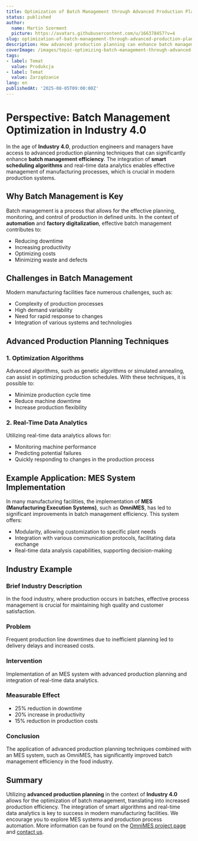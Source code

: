 ```yaml
---
title: Optimization of Batch Management through Advanced Production Planning in Industry 4.0
status: published
author:
  name: Martin Szerment
  picture: https://avatars.githubusercontent.com/u/166378457?v=4
slug: optimization-of-batch-management-through-advanced-production-planning-in-industry-4-0
description: How advanced production planning can enhance batch management in modern manufacturing systems.
coverImage: /images/topic-optimizing-batch-management-through-advanced-production-scheduling-in-industry-4-0-enhancing-manufacturing-efficie.png
tags:
- label: Temat
  value: Produkcja
- label: Temat
  value: Zarządzanie
lang: en
publishedAt: '2025-08-05T09:00:00Z'
---
```

# Perspective: Batch Management Optimization in Industry 4.0

In the age of **Industry 4.0**, production engineers and managers have access to advanced production planning techniques that can significantly enhance **batch management efficiency**. The integration of **smart scheduling algorithms** and real-time data analytics enables effective management of manufacturing processes, which is crucial in modern production systems.

## Why Batch Management is Key

Batch management is a process that allows for the effective planning, monitoring, and control of production in defined units. In the context of **automation** and **factory digitalization**, effective batch management contributes to:

- Reducing downtime
- Increasing productivity
- Optimizing costs
- Minimizing waste and defects

## Challenges in Batch Management

Modern manufacturing facilities face numerous challenges, such as:

- Complexity of production processes
- High demand variability
- Need for rapid response to changes
- Integration of various systems and technologies

## Advanced Production Planning Techniques

### 1. Optimization Algorithms

Advanced algorithms, such as genetic algorithms or simulated annealing, can assist in optimizing production schedules. With these techniques, it is possible to:

- Minimize production cycle time
- Reduce machine downtime
- Increase production flexibility

### 2. Real-Time Data Analytics

Utilizing real-time data analytics allows for:

- Monitoring machine performance
- Predicting potential failures
- Quickly responding to changes in the production process

## Example Application: MES System Implementation

In many manufacturing facilities, the implementation of **MES (Manufacturing Execution Systems)**, such as **OmniMES**, has led to significant improvements in batch management efficiency. This system offers:

- Modularity, allowing customization to specific plant needs
- Integration with various communication protocols, facilitating data exchange
- Real-time data analysis capabilities, supporting decision-making

## Industry Example

### Brief Industry Description

In the food industry, where production occurs in batches, effective process management is crucial for maintaining high quality and customer satisfaction.

### Problem

Frequent production line downtimes due to inefficient planning led to delivery delays and increased costs.

### Intervention

Implementation of an MES system with advanced production planning and integration of real-time data analytics.

### Measurable Effect

- 25% reduction in downtime
- 20% increase in productivity
- 15% reduction in production costs

### Conclusion

The application of advanced production planning techniques combined with an MES system, such as OmniMES, has significantly improved batch management efficiency in the food industry.

## Summary

Utilizing **advanced production planning** in the context of **Industry 4.0** allows for the optimization of batch management, translating into increased production efficiency. The integration of smart algorithms and real-time data analytics is key to success in modern manufacturing facilities. We encourage you to explore MES systems and production process automation. More information can be found on the [OmniMES project page](https://www.omnimes.com/en/project) and [contact us](https://www.omnimes.com/en/contact).
